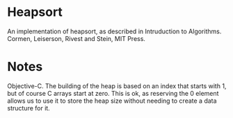 # Heapsort
An implementation of heapsort, as described in Intruduction to Algorithms.  Cormen, Leiserson, Rivest and Stein, MIT Press.

# Notes
Objective-C.
The building of the heap is based on an index that starts with 1, but of course C arrays start at zero.  This is ok, as reserving the 0 element allows us to use it to store the heap size without needing to create a data structure for it.
